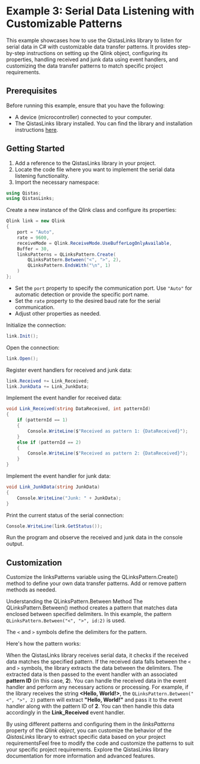 # Example 3: Serial Data Listening with Customizable Patterns

This example showcases how to use the QistasLinks library to listen for serial data in C# with customizable data transfer patterns. It provides step-by-step instructions on setting up the Qlink object, configuring its properties, handling received and junk data using event handlers, and customizing the data transfer patterns to match specific project requirements.

## Prerequisites

Before running this example, ensure that you have the following:

- A device (microcontroller) connected to your computer.
- The QistasLinks library installed. You can find the library and installation instructions [here](https://github.com/khaledHamidi/QistasLinks).

## Getting Started

1. Add a reference to the QistasLinks library in your project.
2. Locate the code file where you want to implement the serial data listening functionality.
3. Import the necessary namespace:

```csharp
using Qistas;
using QistasLinks;

```

Create a new instance of the Qlink class and configure its properties:

```csharp
Qlink link = new Qlink
{
    port = "Auto",
    rate = 9600,
    receiveMode = Qlink.ReceiveMode.UseBufferLogOnlyAvailable,
    Buffer = 30,
    linksPatterns = QLinksPattern.Create(
        QLinksPattern.Between("<", ">", 2),
        QLinksPattern.EndsWith("\n", 1)
    )
};
```

- Set the `port` property to specify the communication port. Use `"Auto"` for automatic detection or provide the specific port name.
- Set the `rate` property to the desired baud rate for the serial communication.
- Adjust other properties as needed.

Initialize the connection:

```csharp
link.Init();
```

Open the connection:

```csharp
link.Open();
```

Register event handlers for received and junk data:
```csharp
link.Received += Link_Received;
link.JunkData += Link_JunkData;
```

Implement the event handler for received data:

```csharp
void Link_Received(string DataReceived, int patternId)
{
    if (patternId == 1)
    {
        Console.WriteLine($"Received as pattern 1: {DataReceived}");
    }
    else if (patternId == 2)
    {
        Console.WriteLine($"Received as pattern 2: {DataReceived}");
    }
}
```

Implement the event handler for junk data:
```csharp
void Link_JunkData(string JunkData)
{
    Console.WriteLine("Junk: " + JunkData);
}
```

Print the current status of the serial connection:
```csharp
Console.WriteLine(link.GetStatus());
```   
Run the program and observe the received and junk data in the console output.

## Customization

Customize the linksPatterns variable using the QLinksPattern.Create() method to define your own data transfer patterns. Add or remove pattern methods as needed.

Understanding the QLinksPattern.Between Method
The QLinksPattern.Between() method creates a pattern that matches data enclosed between specified delimiters. In this example, the pattern `QLinksPattern.Between("<", ">", id:2)` is used.

The `<` and `>` symbols define the delimiters for the pattern.

Here's how the pattern works:

When the QistasLinks library receives serial data, it checks if the received data matches the specified pattern.
If the received data falls between the `<` and `>` symbols, the library extracts the data between the delimiters.
The extracted data is then passed to the event handler with an associated **pattern ID** (in this case, **2**).
You can handle the received data in the event handler and perform any necessary actions or processing.
For example, if the library receives the string **<Hello, World!>**, the `QLinksPattern.Between("<", ">", 2)` pattern will extract **"Hello, World!"** and pass it to the event handler along with the pattern ID of **2**. You can then handle this data accordingly in the __Link_Received__ event handler.


By using different patterns and configuring them in the _linksPatterns_ property of the _Qlink object_, you can customize the behavior of the _QistasLinks_ library to extract specific data based on your project requirementsFeel free to modify the code and customize the patterns to suit your specific project requirements. Explore the QistasLinks library documentation for more information and advanced features.
